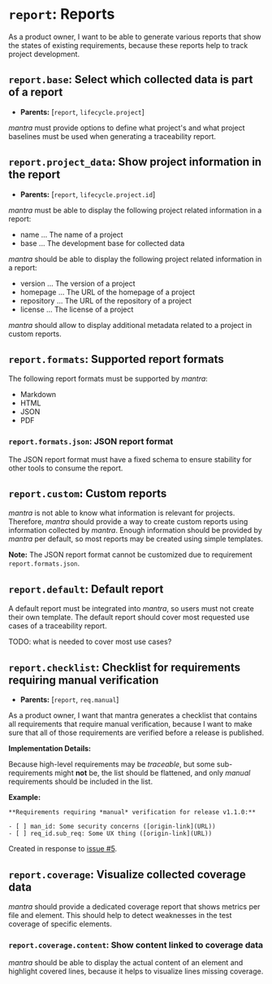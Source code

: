 # `report`: Reports

As a product owner, I want to be able to generate various reports that show the states of existing requirements,
because these reports help to track project development.

## `report.base`: Select which collected data is part of a report

- **Parents:** [`report`, `lifecycle.project`]

*mantra* must provide options to define what project's and what project baselines must be used when generating a traceability report.

## `report.project_data`: Show project information in the report

- **Parents:** [`report`, `lifecycle.project.id`]

*mantra* must be able to display the following project related information in a report:
- name ... The name of a project
- base ... The development base for collected data

*mantra* should be able to display the following project related information in a report:
- version ... The version of a project
- homepage ... The URL of the homepage of a project
- repository ... The URL of the repository of a project
- license ... The license of a project

*mantra* should allow to display additional metadata
related to a project in custom reports.

## `report.formats`: Supported report formats

The following report formats must be supported by *mantra*:

- Markdown
- HTML
- JSON
- PDF

### `report.formats.json`: JSON report format

The JSON report format must have a fixed schema to ensure stability
for other tools to consume the report.

## `report.custom`: Custom reports

*mantra* is not able to know what information is relevant for projects.
Therefore, *mantra* should provide a way to create custom reports using information collected by *mantra*.
Enough information should be provided by *mantra* per default, so most reports may be created using simple templates.

**Note:** The JSON report format cannot be customized due to requirement `report.formats.json`.

## `report.default`: Default report

A default report must be integrated into *mantra*, so users must not create
their own template.
The default report should cover most requested use cases of a traceability report.

TODO: what is needed to cover most use cases?

## `report.checklist`: Checklist for requirements requiring manual verification

- **Parents:** [`report`, `req.manual`]

As a product owner, I want that mantra generates a checklist that contains all requirements that require manual verification,
because I want to make sure that all of those requirements are verified before a release is published.

**Implementation Details:**

Because high-level requirements may be *traceable*, but some sub-requirements might **not** be,
the list should be flattened, and only *manual* requirements should be included in the list.

**Example:**

```
**Requirements requiring *manual* verification for release v1.1.0:**

- [ ] man_id: Some security concerns ([origin-link](URL))
- [ ] req_id.sub_req: Some UX thing ([origin-link](URL))
```

Created in response to [issue #5](https://github.com/mhatzl/mantra/issues/5).

## `report.coverage`: Visualize collected coverage data

*mantra* should provide a dedicated coverage report
that shows metrics per file and element.
This should help to detect weaknesses in the test coverage of specific elements.

### `report.coverage.content`: Show content linked to coverage data

*mantra* should be able to display the actual content of an element and highlight covered lines, because it helps to visualize lines missing coverage.
